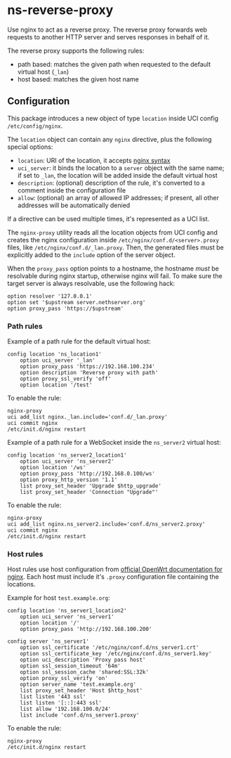 # ns-reverse-proxy

Use nginx to act as a reverse proxy.
The reverse proxy forwards web requests to another HTTP server and serves responses in behalf of it. 

The reverse proxy supports the following rules:

- path based: matches the given path when requested to the default virtual host (`_lan`)
- host based: matches the given host name

## Configuration

This package introduces a new object of type `location` inside UCI config `/etc/config/nginx`.

The `location` object can contain any `nginx` directive, plus the following special options:

- `location`: URI of the location, it accepts [nginx syntax](http://nginx.org/en/docs/http/ngx_http_core_module.html#location)
- `uci_server`: it binds the location to a `server` object with the same name; if set to `_lan`,  the location will be added inside the default virtual host
- `description`: (optional) description of the rule, it's converted to a comment inside the configuration file
- `allow`: (optional) an array of allowed IP addresses; if present, all other addresses will be automatically denied

If a directive can be used multiple times, it's represented as a UCI list.

The `nginx-proxy` utility reads all the location objects from UCI config and creates the nginx configuration
inside `/etc/nginx/conf.d/<server>.proxy` files, like `/etc/nginx/conf.d/_lan.proxy`.
Then, the generated files must be explicitly added to the `include` option of the server object.

When the `proxy_pass` option points to a hostname, the hostname *must* be resolvable during
nginx startup, otherwise nginx will fail.
To make sure the target server is always resolvable, use the following hack:
```
option resolver '127.0.0.1'
option set '$upstream server.nethserver.org'
option proxy_pass 'https://$upstream'
```

### Path rules

Example of a path rule for the default virtual host:
```
config location 'ns_location1'
	option uci_server '_lan'
	option proxy_pass 'https://192.168.100.234'
	option description 'Reverse proxy with path'
	option proxy_ssl_verify 'off'
	option location '/test'
```

To enable the rule:
```
nginx-proxy
uci add_list nginx._lan.include='conf.d/_lan.proxy'
uci commit nginx
/etc/init.d/nginx restart
```

Example of a path rule for a WebSocket inside the `ns_server2` virtual host:
```
config location 'ns_server2_location1'
	option uci_server 'ns_server2'
	option location '/ws'
	option proxy_pass 'http://192.168.0.100/ws'
	option proxy_http_version '1.1'
	list proxy_set_header 'Upgrade $http_upgrade'
	list proxy_set_header 'Connection "Upgrade"'
``` 

To enable the rule:
```
nginx-proxy
uci add_list nginx.ns_server2.include='conf.d/ns_server2.proxy'
uci commit nginx
/etc/init.d/nginx restart
```

### Host rules

Host rules use host configuration from [official OpenWrt documentation for nginx](https://openwrt.org/docs/guide-user/services/webserver/nginx).
Each host must include it's `.proxy` configuration file containing the locations.

Example for host `test.example.org`:
```
config location 'ns_server1_location2'
	option uci_server 'ns_server1'
	option location '/'
	option proxy_pass 'http://192.168.100.200'

config server 'ns_server1'
	option ssl_certificate '/etc/nginx/conf.d/ns_server1.crt'
	option ssl_certificate_key '/etc/nginx/conf.d/ns_server1.key'
	option uci_description 'Proxy pass host'
	option ssl_session_timeout '64m'
	option ssl_session_cache 'shared:SSL:32k'
	option proxy_ssl_verify 'on'
	option server_name 'test.example.org'
	list proxy_set_header 'Host $http_host'
	list listen '443 ssl'
	list listen '[::]:443 ssl'
	list allow '192.168.100.0/24'
    list include 'conf.d/ns_server1.proxy'
```

To enable the rule:
```
nginx-proxy
/etc/init.d/nginx restart
```
